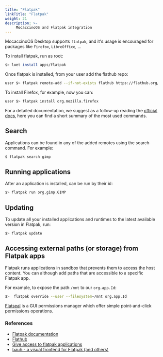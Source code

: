 ```yaml
---
title: "Flatpak"
linkTitle: "Flatpak"
weight: 21
description: >-
     MocaccinoOS and Flatpak integration
---
```


MocaccinoOS Desktop supports `flatpak`, and it's usage is encouraged for packages like `Firefox`, `LibreOffice`, ...

To install flatpak, run as root:

```bash
$> luet install apps/flatpak
```

Once flatpak is installed, from your user add the flathub repo:

```bash
user $> flatpak remote-add --if-not-exists flathub https://flathub.org/repo/flathub.flatpakrepo
```

To install Firefox, for example, now you can: 

```bash
user $> flatpak install org.mozilla.firefox
```

For a detailed documentation, we suggest as a follow-up reading the [official docs](https://docs.flatpak.org/en/latest/using-flatpak.html), here you can find a short summary of the most used commands.

## Search

Applications can be found in any of the added remotes using the search command. For example:

```bash
$ flatpak search gimp
```

## Running applications

After an application is installed, can be run by their id:

```bash
$> flatpak run org.gimp.GIMP
```

## Updating

To update all your installed applications and runtimes to the latest available version in Flatpak, run:

```bash
$> flatpak update
```

## Accessing external paths (or storage) from Flatpak apps

Flatpak runs applications in sandbox that prevents them to access the host content. 
You can although add paths that are accessible to a specific Flatpak app.

For example, to expose the path `/mnt` to our `org.app.Id`:

```bash
$>  flatpak override --user --filesystem=/mnt org.app.Id
```

[Flatseal](https://flathub.org/apps/details/com.github.tchx84.Flatseal) is a GUI permissions manager which offer simple point-and-click permissions operations. 

### References

- [Flatpak documentation](https://docs.flatpak.org/en/latest/using-flatpak.html)
- [Flathub](https://flathub.org/)
- [Give access to flatpak applications](https://davejansen.com/give-full-filesystem-access-to-flatpak-installed-applications/)
- [bauh - a visual frontend for Flatpak (and others)](https://github.com/vinifmor/bauh)